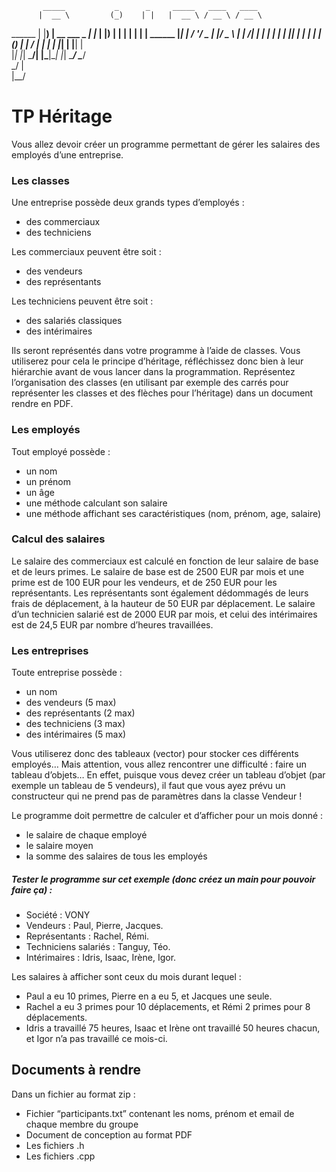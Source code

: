            _____           _      _     _____   ____   ____           
          |  __ \         (_)    | |   |  __ \ / __ \ / __ \          
  ______  | |__) | __ ___  _  ___| |_  | |__) | |  | | |  | |  ______ 
 |______| |  ___/ '__/ _ \| |/ _ \ __| |  ___/| |  | | |  | | |______|
          | |   | | | (_) | |  __/ |_  | |    | |__| | |__| |         
          |_|   |_|  \___/| |\___|\__| |_|     \____/ \____/          
                         _/ |                                         
                        |__/       
# TP Héritage

Vous allez devoir créer un programme permettant de gérer les salaires des employés d’une entreprise.

### Les classes

Une entreprise possède deux grands types d’employés :
* des commerciaux
* des techniciens

Les commerciaux peuvent être soit :
* des vendeurs
* des représentants

Les techniciens peuvent être soit :
* des salariés classiques
* des intérimaires

Ils seront représentés dans votre programme à l’aide de classes. Vous utiliserez pour cela le principe d’héritage, réfléchissez donc bien à leur hiérarchie avant de vous lancer dans la programmation.
Représentez l’organisation des classes (en utilisant par exemple des carrés pour représenter les classes et des flèches pour l’héritage) dans un document rendre en PDF.

### Les employés

Tout employé possède : 
* un nom
* un prénom
* un âge
* une méthode calculant son salaire 
* une méthode affichant ses caractéristiques (nom, prénom, age, salaire)

### Calcul des salaires

Le salaire des commerciaux est calculé en fonction de leur salaire de base et de leurs primes.
Le salaire de base est de 2500 EUR par mois et une prime est de 100 EUR pour les vendeurs, et de 250 EUR pour les représentants. Les représentants sont également dédommagés de leurs frais de déplacement, à la hauteur de 50 EUR par déplacement.
Le salaire d’un technicien salarié est de 2000 EUR par mois, et celui des intérimaires est de 24,5 EUR par nombre d’heures travaillées.

### Les entreprises

Toute entreprise possède : 
* un nom
* des vendeurs (5 max)
* des représentants (2 max)
* des techniciens (3 max)
* des intérimaires (5 max)

Vous utiliserez donc des tableaux (vector) pour stocker ces différents employés… Mais attention, vous allez rencontrer une difficulté : faire un tableau d’objets… En effet, puisque vous devez créer un tableau d’objet (par exemple un tableau de 5 vendeurs), il faut que vous ayez prévu un constructeur qui ne prend pas de paramètres dans la classe Vendeur !

Le programme doit permettre de calculer et d’afficher pour un mois donné : 
* le salaire de chaque employé
* le salaire moyen
* la somme des salaires de tous les employés

##### Tester le programme sur cet exemple (donc créez un main pour pouvoir faire ça) :
* Société : VONY
* Vendeurs : Paul, Pierre, Jacques.
* Représentants : Rachel, Rémi.
* Techniciens salariés : Tanguy, Téo.
* Intérimaires : Idris, Isaac, Irène, Igor.

Les salaires à afficher sont ceux du mois durant lequel :

* Paul a eu 10 primes, Pierre en a eu 5, et Jacques une seule.
* Rachel a eu 3 primes pour 10 déplacements, et Rémi 2 primes pour 8 déplacements.
* Idris a travaillé 75 heures, Isaac et Irène ont travaillé 50 heures chacun, et Igor n’a pas travaillé ce mois-ci.

## Documents à rendre

Dans un fichier au format zip :

* Fichier “participants.txt” contenant les noms, prénom et email de chaque membre du groupe
* Document de conception au format PDF
* Les fichiers .h
* Les fichiers .cpp